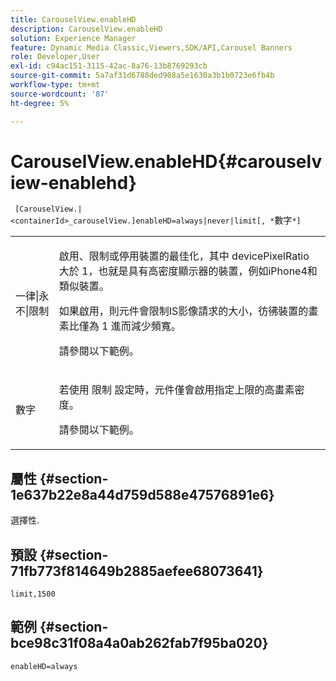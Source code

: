```yaml
---
title: CarouselView.enableHD
description: CarouselView.enableHD
solution: Experience Manager
feature: Dynamic Media Classic,Viewers,SDK/API,Carousel Banners
role: Developer,User
exl-id: c94ac151-3115-42ac-8a76-13b8769293cb
source-git-commit: 5a7af31d6788ded908a5e1630a3b1b0723e6fb4b
workflow-type: tm+mt
source-wordcount: '87'
ht-degree: 5%

---
```


# CarouselView.enableHD{#carouselview-enablehd}

` [CarouselView.|<containerId>_carouselView.]enableHD=always|never|limit[, *`數字`*]`

<table id="table_0BEA0B5FFDF64E5594B534B2A87A6D88"> 
 <tbody> 
  <tr> 
   <td colname="col1"> <p> <span class="codeph"> 一律|永不|限制</span> </p> </td> 
   <td colname="col2"> <p> 啟用、限制或停用裝置的最佳化，其中 <span class="codeph"> devicePixelRatio</span> 大於 <span class="codeph"> 1</span>，也就是具有高密度顯示器的裝置，例如iPhone4和類似裝置。 </p> <p>如果啟用，則元件會限制IS影像請求的大小，彷彿裝置的畫素比僅為 <span class="codeph"> 1</span> 進而減少頻寬。 </p> <p>請參閱以下範例。 </p> </td> 
  </tr> 
  <tr> 
   <td colname="col1"> <p> <span class="codeph"><span class="varname"> 數字</span></span> </p> </td> 
   <td colname="col2"> <p> 若使用 <span class="codeph"> 限制</span> 設定時，元件僅會啟用指定上限的高畫素密度。 </p> <p>請參閱以下範例。 </p> </td> 
  </tr> 
 </tbody> 
</table>

## 屬性 {#section-1e637b22e8a44d759d588e47576891e6}

選擇性.

## 預設 {#section-71fb773f814649b2885aefee68073641}

`limit,1500`

## 範例 {#section-bce98c31f08a4a0ab262fab7f95ba020}

`enableHD=always`

